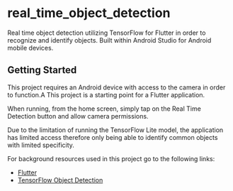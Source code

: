 # real_time_object_detection

Real time object detection utilizing TensorFlow for Flutter in order to recognize and identify objects.
Built within Android Studio for Android mobile devices.

## Getting Started

This project requires an Android device with access to the camera in order to function.A
This project is a starting point for a Flutter application.

When running, from the home screen, simply tap on the Real Time Detection button and allow
camera permissions.

Due to the limitation of running the TensorFlow Lite model, the application has limited access
therefore only being able to identify common objects with limited specificity.

For background resources used in this project go to the following links:
- [Flutter](https://docs.flutter.dev/)
- [TensorFlow Object Detection](https://www.tensorflow.org/lite/examples/object_detection/overview)